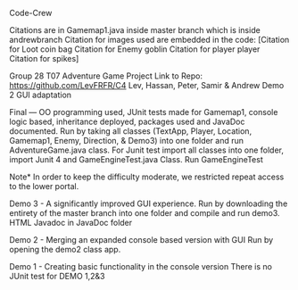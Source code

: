 Code-Crew

Citations are in Gamemap1.java inside master branch which is inside andrewbranch
Citation for images used are embedded in the code:
  [Citation for Loot coin bag
  Citation for Enemy goblin
  Citation for player player
  Citation for spikes]

Group 28 T07 Adventure Game Project Link to Repo: https://github.com/LevFRFR/C4 Lev, Hassan, Peter, Samir & Andrew Demo 2 GUI adaptation

Final — OO programming used, JUnit tests made for Gamemap1, console logic based, inheritance deployed, packages used and JavaDoc documented. Run by taking all classes (TextApp, Player, Location, Gamemap1, Enemy, Direction, & Demo3) into one folder and run AdventureGame.java class.
For Junit test import all classes into one folder, import Junit 4 and GameEngineTest.java Class. Run GameEngineTest

Note* In order to keep the difficulty moderate, we restricted repeat access to the lower portal.



Demo 3 - A  significantly improved GUI experience.
Run by downloading the entirety of the master branch into one folder and compile and run demo3. HTML Javadoc in JavaDoc folder

Demo 2 - Merging an expanded console based version with GUI
Run by opening the demo2 class app.

Demo 1 - Creating basic functionality in the console version
There is no JUnit test for DEMO 1,2&3
